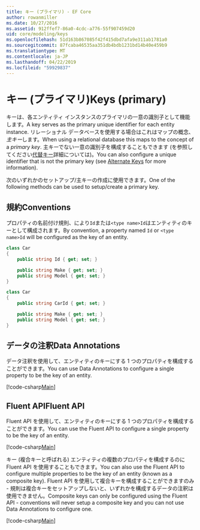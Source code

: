 ```yaml
---
title: キー (プライマリ) - EF Core
author: rowanmiller
ms.date: 10/27/2016
ms.assetid: 912ffef7-86a0-4cdc-a776-55f907459d20
uid: core/modeling/keys
ms.openlocfilehash: 51d163b867085f42f415dbd7afa9e311ab1781a0
ms.sourcegitcommit: 87fcaba46535aa351db4bdb1231bd14b40e459b9
ms.translationtype: MT
ms.contentlocale: ja-JP
ms.lasthandoff: 04/22/2019
ms.locfileid: "59929837"
---
```

# <a name="keys-primary"></a><span data-ttu-id="fe3a5-102">キー (プライマリ)</span><span class="sxs-lookup"><span data-stu-id="fe3a5-102">Keys (primary)</span></span>

<span data-ttu-id="fe3a5-103">キーは、各エンティティ インスタンスのプライマリの一意の識別子として機能します。</span><span class="sxs-lookup"><span data-stu-id="fe3a5-103">A key serves as the primary unique identifier for each entity instance.</span></span> <span data-ttu-id="fe3a5-104">リレーショナル データベースを使用する場合はこれはマップの概念、*主キー*します。</span><span class="sxs-lookup"><span data-stu-id="fe3a5-104">When using a relational database this maps to the concept of a *primary key*.</span></span> <span data-ttu-id="fe3a5-105">主キーでない一意の識別子を構成することもできます (を参照してください[代替キー](alternate-keys.md)詳細については)。</span><span class="sxs-lookup"><span data-stu-id="fe3a5-105">You can also configure a unique identifier that is not the primary key (see [Alternate Keys](alternate-keys.md) for more information).</span></span> 

<span data-ttu-id="fe3a5-106">次のいずれかのセットアップ/主キーの作成に使用できます。</span><span class="sxs-lookup"><span data-stu-id="fe3a5-106">One of the following methods can be used to setup/create a primary key.</span></span>

## <a name="conventions"></a><span data-ttu-id="fe3a5-107">規約</span><span class="sxs-lookup"><span data-stu-id="fe3a5-107">Conventions</span></span>

<span data-ttu-id="fe3a5-108">プロパティの名前付け規則、により`Id`または`<type name>Id`はエンティティのキーとして構成されます。</span><span class="sxs-lookup"><span data-stu-id="fe3a5-108">By convention, a property named `Id` or `<type name>Id` will be configured as the key of an entity.</span></span>

<!-- [!code-csharp[Main](samples/core/Modeling/Conventions/Samples/KeyId.cs?highlight=3)] -->
``` csharp
class Car
{
    public string Id { get; set; }

    public string Make { get; set; }
    public string Model { get; set; }
}
```

<!-- [!code-csharp[Main](samples/core/Modeling/Conventions/Samples/KeyTypeNameId.cs?highlight=3)] -->
``` csharp
class Car
{
    public string CarId { get; set; }

    public string Make { get; set; }
    public string Model { get; set; }
}
```

## <a name="data-annotations"></a><span data-ttu-id="fe3a5-109">データの注釈</span><span class="sxs-lookup"><span data-stu-id="fe3a5-109">Data Annotations</span></span>

<span data-ttu-id="fe3a5-110">データ注釈を使用して、エンティティのキーにする 1 つのプロパティを構成することができます。</span><span class="sxs-lookup"><span data-stu-id="fe3a5-110">You can use Data Annotations to configure a single property to be the key of an entity.</span></span>

[!code-csharp[Main](../../../samples/core/Modeling/DataAnnotations/Samples/KeySingle.cs?highlight=13)]

## <a name="fluent-api"></a><span data-ttu-id="fe3a5-111">Fluent API</span><span class="sxs-lookup"><span data-stu-id="fe3a5-111">Fluent API</span></span>

<span data-ttu-id="fe3a5-112">Fluent API を使用して、エンティティのキーにする 1 つのプロパティを構成することができます。</span><span class="sxs-lookup"><span data-stu-id="fe3a5-112">You can use the Fluent API to configure a single property to be the key of an entity.</span></span>

[!code-csharp[Main](../../../samples/core/Modeling/FluentAPI/Samples/KeySingle.cs?highlight=11,12)]

<span data-ttu-id="fe3a5-113">キー (複合キーと呼ばれる) エンティティの複数のプロパティを構成するのに Fluent API を使用することもできます。</span><span class="sxs-lookup"><span data-stu-id="fe3a5-113">You can also use the Fluent API to configure multiple properties to be the key of an entity (known as a composite key).</span></span> <span data-ttu-id="fe3a5-114">Fluent API を使用して複合キーを構成することができますのみ - 規則は複合キーをセットアップしないと、いずれかを構成するデータの注釈は使用できません。</span><span class="sxs-lookup"><span data-stu-id="fe3a5-114">Composite keys can only be configured using the Fluent API - conventions will never setup a composite key and you can not use Data Annotations to configure one.</span></span>

[!code-csharp[Main](../../../samples/core/Modeling/FluentAPI/Samples/KeyComposite.cs?highlight=11,12)]
